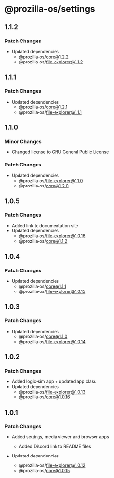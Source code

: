 # @prozilla-os/settings

## 1.1.2

### Patch Changes

- Updated dependencies
  - @prozilla-os/core@1.2.2
  - @prozilla-os/file-explorer@1.1.2

## 1.1.1

### Patch Changes

- Updated dependencies
  - @prozilla-os/core@1.2.1
  - @prozilla-os/file-explorer@1.1.1

## 1.1.0

### Minor Changes

- Changed license to GNU General Public License

### Patch Changes

- Updated dependencies
  - @prozilla-os/file-explorer@1.1.0
  - @prozilla-os/core@1.2.0

## 1.0.5

### Patch Changes

- Added link to documentation site
- Updated dependencies
  - @prozilla-os/file-explorer@1.0.16
  - @prozilla-os/core@1.1.2

## 1.0.4

### Patch Changes

- Updated dependencies
  - @prozilla-os/core@1.1.1
  - @prozilla-os/file-explorer@1.0.15

## 1.0.3

### Patch Changes

- Updated dependencies
  - @prozilla-os/core@1.1.0
  - @prozilla-os/file-explorer@1.0.14

## 1.0.2

### Patch Changes

- Added logic-sim app + updated app class
- Updated dependencies
  - @prozilla-os/file-explorer@1.0.13
  - @prozilla-os/core@1.0.16

## 1.0.1

### Patch Changes

- Added settings, media viewer and browser apps

  - Added Discord link to README files

- Updated dependencies
  - @prozilla-os/file-explorer@1.0.12
  - @prozilla-os/core@1.0.15
